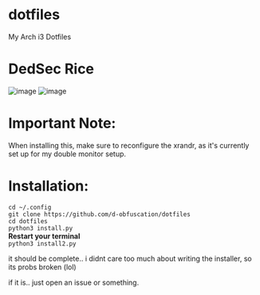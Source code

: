 # dotfiles
My Arch i3 Dotfiles
# DedSec Rice

![image](https://github.com/d-obfuscation/dotfiles/assets/130487372/8617e374-abd5-4f9b-b368-568b5d46e13b) ![image](https://github.com/d-obfuscation/dotfiles/assets/130487372/6552e3ea-58bb-44be-b867-3437e15c82fc)

# Important Note:
When installing this, make sure to reconfigure the xrandr, as it's currently set up for my double monitor setup.

#
# Installation:
`cd ~/.config`<br>
`git clone https://github.com/d-obfuscation/dotfiles`<br>
`cd dotfiles`<br>
`python3 install.py`<br>
**Restart your terminal**<br>
`python3 install2.py`<br>

it should be complete.. i didnt care too much about writing the installer, so its probs broken (lol)

if it is.. just open an issue or something.
